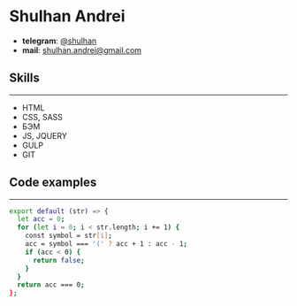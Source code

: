 # Shulhan Andrei
 - **telegram**:  [@shulhan](http:/t.me/shulhan)
 - **mail**: shulhan.andrei@gmail.com
## Skills 
---
- HTML
- CSS, SASS
- БЭМ
- JS, JQUERY
- GULP
- GIT

## Code examples
---
```sh
export default (str) => {
  let acc = 0;
  for (let i = 0; i < str.length; i += 1) {
    const symbol = str[i];
    acc = symbol === '(' ? acc + 1 : acc - 1;
    if (acc < 0) {
      return false;
    }
  }
  return acc === 0;
};
```